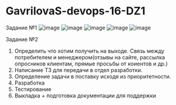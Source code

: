 # GavrilovaS-devops-16-DZ1

Задание №1
![image](https://user-images.githubusercontent.com/97973917/149983414-499536f1-fbe1-4309-b8d2-a9401ea2d02a.png)
![image](https://user-images.githubusercontent.com/97973917/149983576-390d69a8-c256-4c75-b0bd-8cb775ada87f.png)
![image](https://user-images.githubusercontent.com/97973917/149983612-786e13e0-5e4d-40df-846f-dcce72dc25f2.png)
![image](https://user-images.githubusercontent.com/97973917/149983639-ff454251-3721-4889-af57-db9436b93e71.png)
![image](https://user-images.githubusercontent.com/97973917/149983664-6aff369d-a07d-4d35-b6f6-d1532669ae15.png)

Задание №2


1. Определить что хотим получить на выходе. Связь между потребителем и менеджером(отзывы на сайте, рассылка опросников клиентам, прямые просьбы от коиентов и др.)
2. Написание ТЗ для передачи в отдел разработки.
3. Определение задачи в поставку исходя из приоритетности.
4. Разработка
5. Тестирование
6. Выкладка + подготовка документации для поддержки
